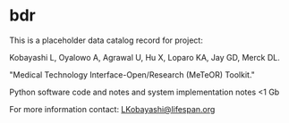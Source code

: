 # bdr
This is a placeholder data catalog record for project:

Kobayashi L, Oyalowo A, Agrawal U, Hu X, Loparo KA, Jay GD, Merck DL.  

"Medical Technology Interface-Open/Research (MeTeOR) Toolkit."  

Python software code and notes and system implementation notes   <1 Gb

For more information contact: LKobayashi@lifespan.org
